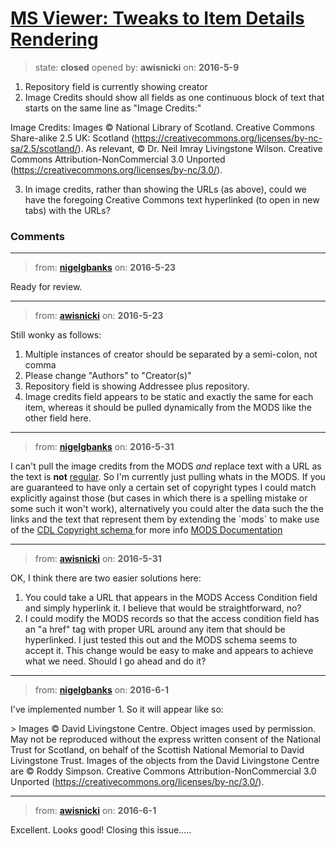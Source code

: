 # [MS Viewer: Tweaks to Item Details Rendering](https://github.com/livingstoneonline/livingstoneonline/issues/35)

> state: **closed** opened by: **awisnicki** on: **2016-5-9**

1) Repository field is currently showing creator
2) Image Credits should show all fields as one continuous block of text that starts on the same line as &quot;Image Credits:&quot;

Image Credits: Images © National Library of Scotland. Creative Commons Share-alike 2.5 UK: Scotland (https://creativecommons.org/licenses/by-nc-sa/2.5/scotland/). As relevant, © Dr. Neil Imray Livingstone Wilson. Creative Commons Attribution-NonCommercial 3.0 Unported (https://creativecommons.org/licenses/by-nc/3.0/).

3) In image credits, rather than showing the URLs (as above), could we have the foregoing Creative Commons text hyperlinked (to open in new tabs) with the URLs?


### Comments

---
> from: [**nigelgbanks**](https://github.com/livingstoneonline/livingstoneonline/issues/35#issuecomment-220958317) on: **2016-5-23**

Ready for review.

---
> from: [**awisnicki**](https://github.com/livingstoneonline/livingstoneonline/issues/35#issuecomment-221079918) on: **2016-5-23**

Still wonky as follows:
1. Multiple instances of creator should be separated by a semi-colon, not comma
2. Please change &quot;Authors&quot; to &quot;Creator(s)&quot;
3. Repository field is showing Addressee plus repository.
4. Image credits field appears to be static and exactly the same for each item, whereas it should be pulled dynamically from the MODS like the other field here.

---
> from: [**nigelgbanks**](https://github.com/livingstoneonline/livingstoneonline/issues/35#issuecomment-222737836) on: **2016-5-31**

I can&#x27;t pull the image credits from the MODS _and_ replace text with a URL as the text is **not** [regular](https://en.wikipedia.org/wiki/Regular_language). So I&#x27;m currently just pulling whats in the MODS. If you are guaranteed to have only a certain set of copyright types I could match explicitly against those (but cases in which there is a spelling mistake or some such it won&#x27;t work), alternatively you could alter the data such the the links and the text that represent them by extending the &#x60;mods&#x60; to make use of the [CDL Copyright schema ](http://www.cdlib.org/groups/rmg/) for more info [MODS Documentation](https://www.loc.gov/standards/mods/userguide/accesscondition.html)

---
> from: [**awisnicki**](https://github.com/livingstoneonline/livingstoneonline/issues/35#issuecomment-222805381) on: **2016-5-31**

OK, I think there are two easier solutions here:
1. You could take a URL that appears in the MODS Access Condition field and simply hyperlink it. I believe that would be straightforward, no?
2. I could modify the MODS records so that the access condition field has an &quot;a href&quot; tag with proper URL around any item that should be hyperlinked. I just tested this out and the MODS schema seems to accept it. This change would be easy to make and appears to achieve what we need. Should I go ahead and do it?

---
> from: [**nigelgbanks**](https://github.com/livingstoneonline/livingstoneonline/issues/35#issuecomment-222992034) on: **2016-6-1**

I&#x27;ve implemented number 1. So it will appear like so:

&gt; Images © David Livingstone Centre. Object images used by permission. May not be reproduced without the express written consent of the National Trust for Scotland, on behalf of the Scottish National Memorial to David Livingstone Trust. Images of the objects from the David Livingstone Centre are © Roddy Simpson. Creative Commons Attribution-NonCommercial 3.0 Unported (https://creativecommons.org/licenses/by-nc/3.0/).

---
> from: [**awisnicki**](https://github.com/livingstoneonline/livingstoneonline/issues/35#issuecomment-222997724) on: **2016-6-1**

Excellent. Looks good! Closing this issue.....

